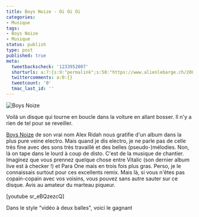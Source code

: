 ```yaml
---
title: Boys Noize - Oi Oi Oi
categories:
- Musique
tags:
- Boys Noize
- Musique
status: publish
type: post
published: true
meta:
  tweetbackscheck: '1233952007'
  shorturls: a:7:{s:9:"permalink";s:58:"https://www.alienlebarge.ch/2007/11/13/boys-noize-oi-oi-oi/";s:7:"tinyurl";s:25:"https://tinyurl.com/d39e76";s:4:"isgd";s:17:"https://is.gd/iFg8";s:5:"bitly";s:20:"https://bit.ly/4pKqwP";s:5:"snipr";s:22:"https://snipr.com/bfhru";s:5:"snurl";s:22:"https://snurl.com/bfhru";s:7:"snipurl";s:24:"https://snipurl.com/bfhru";}
  twittercomments: a:0:{}
  tweetcount: '0'
  tmac_last_id: ''
---
```

<img src="https://dlgjp9x71cipk.cloudfront.net/2007/11/boysnoize.png" alt="Boys Noize" />

Voilà un disque qui tourne en boucle dans la voiture en allant bosser. Il n'y a rien de tel pour se reveiller.

<a href="https://www.boysnoize.com/" title="Le site de Boys Noize">Boys Noize</a> de son vrai nom Alex Ridah nous gratifie d'un album dans la plus pure veine electro. Mais quand je dis electro, je ne parle pas de celle très fine avec des sons très travaillé et des belles (pseudo-)mélodies. Non, là on tape dans le lourd à coup de disto. C'est de la musique de chantier. Imaginez que vous prennez quelque chose entre Vitalic (son dernier album live est à checker !) et Para One mais en trois fois plus gras. Perso, je le connaissais surtout pour ces excellents remix. Mais là, si vous n'êtes pas copain-copain avec vos voisins, vous pouvez sans autre sauter sur ce disque.
Avis au amateur du marteau piqueur.

<!--more-->

[youtube sr_eBQzezcQ]

Dans le style "vidéo à deux balles", voici le gagnant
